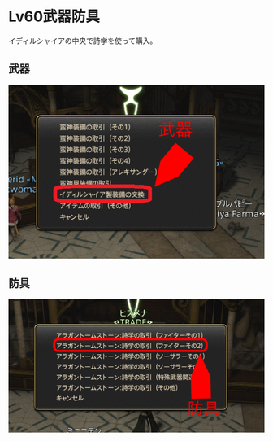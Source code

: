# Lv60武器防具

イディルシャイアの中央で詩学を使って購入。

## 武器

![image](/ff14/images/buki.png)

## 防具

![image](/ff14/images/bougu.png)
